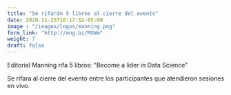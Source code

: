 ```yaml
---
title: "Se rifarán 5 libros al cierre del evento"
date: 2020-11-25T10:17:52-05:00
image : "/images/logos/manning.png"
form_link: "http://mng.bz/MXWm"
weight: 7
draft: false
---
```


Editorial Manning rifa 5 libros: "Become a lider in Data Science"

Se rifara al cierre del evento entre los participantes que atendieron sesiones en vivo.
